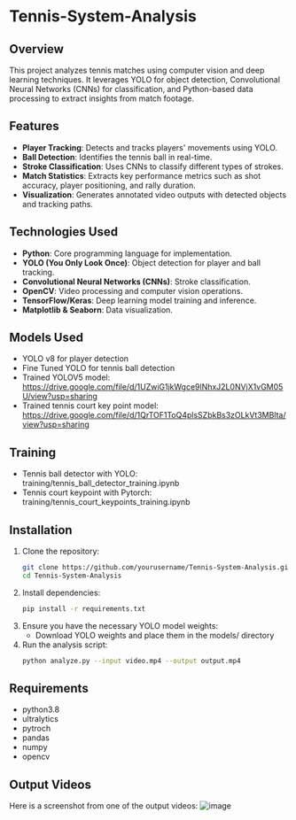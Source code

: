 # Tennis-System-Analysis

## Overview
This project analyzes tennis matches using computer vision and deep learning techniques. It leverages YOLO for object detection, Convolutional Neural Networks (CNNs) for classification, and Python-based data processing to extract insights from match footage.

## Features
- **Player Tracking**: Detects and tracks players' movements using YOLO.
- **Ball Detection**: Identifies the tennis ball in real-time.
- **Stroke Classification**: Uses CNNs to classify different types of strokes.
- **Match Statistics**: Extracts key performance metrics such as shot accuracy, player positioning, and rally duration.
- **Visualization**: Generates annotated video outputs with detected objects and tracking paths.

## Technologies Used
- **Python**: Core programming language for implementation.
- **YOLO (You Only Look Once)**: Object detection for player and ball tracking.
- **Convolutional Neural Networks (CNNs)**: Stroke classification.
- **OpenCV**: Video processing and computer vision operations.
- **TensorFlow/Keras**: Deep learning model training and inference.
- **Matplotlib & Seaborn**: Data visualization.

## Models Used
- YOLO v8 for player detection
- Fine Tuned YOLO for tennis ball detection
- Trained YOLOV5 model: https://drive.google.com/file/d/1UZwiG1jkWgce9lNhxJ2L0NVjX1vGM05U/view?usp=sharing
- Trained tennis court key point model: https://drive.google.com/file/d/1QrTOF1ToQ4plsSZbkBs3zOLkVt3MBlta/view?usp=sharing

## Training
- Tennis ball detector with YOLO: training/tennis_ball_detector_training.ipynb
- Tennis court keypoint with Pytorch: training/tennis_court_keypoints_training.ipynb

## Installation
1. Clone the repository:
   ```bash
   git clone https://github.com/yourusername/Tennis-System-Analysis.git
   cd Tennis-System-Analysis
2. Install dependencies:
   ```bash
   pip install -r requirements.txt
3. Ensure you have the necessary YOLO model weights:
   - Download YOLO weights and place them in the models/ directory
4. Run the analysis script:
     ```bash
     python analyze.py --input video.mp4 --output output.mp4

## Requirements
- python3.8
- ultralytics
- pytroch
- pandas
- numpy
- opencv

## Output Videos
Here is a screenshot from one of the output videos:
![image](https://github.com/user-attachments/assets/e877099f-aaba-414d-ae17-b756a910ad09)


